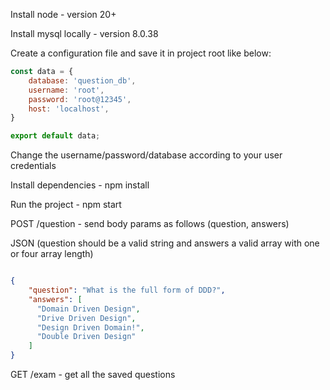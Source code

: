 
Install node - version 20+

Install mysql locally - version 8.0.38

Create a configuration file and save it in project 
root like below:

```javascript 
const data = {
    database: 'question_db',
    username: 'root',
    password: 'root@12345',
    host: 'localhost',
}

export default data;
```

Change the username/password/database according
to your user credentials

Install dependencies - npm install

Run the project - npm start

POST /question - send body params as follows
(question, answers)

JSON (question should be a valid string and
answers a valid array with one or four array length)

```json 

{
    "question": "What is the full form of DDD?",
    "answers": [
      "Domain Driven Design",
      "Drive Driven Design",
      "Design Driven Domain!",
      "Double Driven Design"
    ]
}
```

GET /exam - get all the saved questions